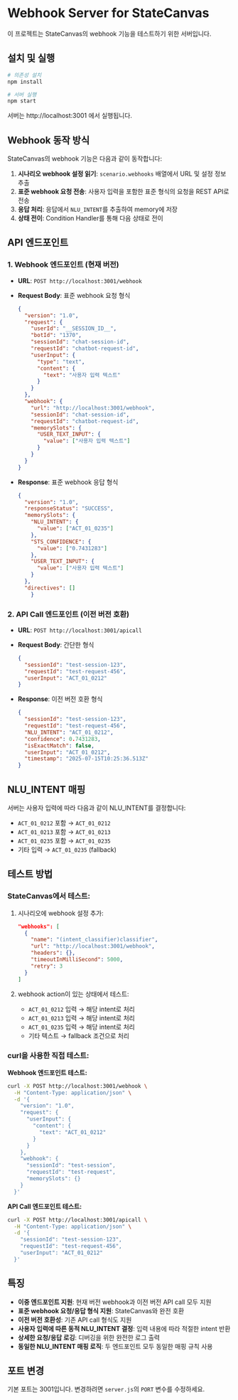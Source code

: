 # Webhook Server for StateCanvas

이 프로젝트는 StateCanvas의 webhook 기능을 테스트하기 위한 서버입니다.

## 설치 및 실행

```bash
# 의존성 설치
npm install

# 서버 실행
npm start
```

서버는 http://localhost:3001 에서 실행됩니다.

## Webhook 동작 방식

StateCanvas의 webhook 기능은 다음과 같이 동작합니다:

1. **시나리오 webhook 설정 읽기**: `scenario.webhooks` 배열에서 URL 및 설정 정보 추출
2. **표준 webhook 요청 전송**: 사용자 입력을 포함한 표준 형식의 요청을 REST API로 전송
3. **응답 처리**: 응답에서 `NLU_INTENT`를 추출하여 memory에 저장
4. **상태 전이**: Condition Handler를 통해 다음 상태로 전이

## API 엔드포인트

### 1. Webhook 엔드포인트 (현재 버전)

- **URL**: `POST http://localhost:3001/webhook`
- **Request Body**: 표준 webhook 요청 형식
  ```json
  {
    "version": "1.0",
    "request": {
      "userId": "__SESSION_ID__",
      "botId": "1370",
      "sessionId": "chat-session-id",
      "requestId": "chatbot-request-id",
      "userInput": {
        "type": "text",
        "content": {
          "text": "사용자 입력 텍스트"
        }
      }
    },
    "webhook": {
      "url": "http://localhost:3001/webhook",
      "sessionId": "chat-session-id",
      "requestId": "chatbot-request-id",
      "memorySlots": {
        "USER_TEXT_INPUT": {
          "value": ["사용자 입력 텍스트"]
        }
      }
    }
  }
  ```

- **Response**: 표준 webhook 응답 형식
  ```json
  {
    "version": "1.0",
    "responseStatus": "SUCCESS",
    "memorySlots": {
      "NLU_INTENT": {
        "value": ["ACT_01_0235"]
      },
      "STS_CONFIDENCE": {
        "value": ["0.7431283"]
      },
      "USER_TEXT_INPUT": {
        "value": ["사용자 입력 텍스트"]
      }
    },
    "directives": []
      }
    ```

### 2. API Call 엔드포인트 (이전 버전 호환)

- **URL**: `POST http://localhost:3001/apicall`
- **Request Body**: 간단한 형식
  ```json
  {
    "sessionId": "test-session-123",
    "requestId": "test-request-456",
    "userInput": "ACT_01_0212"
  }
  ```

- **Response**: 이전 버전 호환 형식
  ```json
  {
    "sessionId": "test-session-123",
    "requestId": "test-request-456",
    "NLU_INTENT": "ACT_01_0212",
    "confidence": 0.7431283,
    "isExactMatch": false,
    "userInput": "ACT_01_0212",
    "timestamp": "2025-07-15T10:25:36.513Z"
  }
  ```

## NLU_INTENT 매핑

서버는 사용자 입력에 따라 다음과 같이 NLU_INTENT를 결정합니다:

- `ACT_01_0212` 포함 → `ACT_01_0212`
- `ACT_01_0213` 포함 → `ACT_01_0213`
- `ACT_01_0235` 포함 → `ACT_01_0235`
- 기타 입력 → `ACT_01_0235` (fallback)

## 테스트 방법

### StateCanvas에서 테스트:

1. 시나리오에 webhook 설정 추가:
   ```json
   "webhooks": [
     {
       "name": "(intent_classifier)classifier",
       "url": "http://localhost:3001/webhook",
       "headers": {},
       "timeoutInMilliSecond": 5000,
       "retry": 3
     }
   ]
   ```

2. webhook action이 있는 상태에서 테스트:
   - `ACT_01_0212` 입력 → 해당 intent로 처리
   - `ACT_01_0213` 입력 → 해당 intent로 처리
   - `ACT_01_0235` 입력 → 해당 intent로 처리
   - 기타 텍스트 → fallback 조건으로 처리

### curl을 사용한 직접 테스트:

**Webhook 엔드포인트 테스트:**
```bash
curl -X POST http://localhost:3001/webhook \
  -H "Content-Type: application/json" \
  -d '{
    "version": "1.0",
    "request": {
      "userInput": {
        "content": {
          "text": "ACT_01_0212"
        }
      }
    },
    "webhook": {
      "sessionId": "test-session",
      "requestId": "test-request",
      "memorySlots": {}
    }
  }'
```

**API Call 엔드포인트 테스트:**
```bash
curl -X POST http://localhost:3001/apicall \
  -H "Content-Type: application/json" \
  -d '{
    "sessionId": "test-session-123",
    "requestId": "test-request-456",
    "userInput": "ACT_01_0212"
  }'
```

## 특징

- **이중 엔드포인트 지원**: 현재 버전 webhook과 이전 버전 API call 모두 지원
- **표준 webhook 요청/응답 형식 지원**: StateCanvas와 완전 호환
- **이전 버전 호환성**: 기존 API call 형식도 지원
- **사용자 입력에 따른 동적 NLU_INTENT 결정**: 입력 내용에 따라 적절한 intent 반환
- **상세한 요청/응답 로깅**: 디버깅을 위한 완전한 로그 출력
- **동일한 NLU_INTENT 매핑 로직**: 두 엔드포인트 모두 동일한 매핑 규칙 사용

## 포트 변경

기본 포트는 3001입니다. 변경하려면 `server.js`의 `PORT` 변수를 수정하세요. 